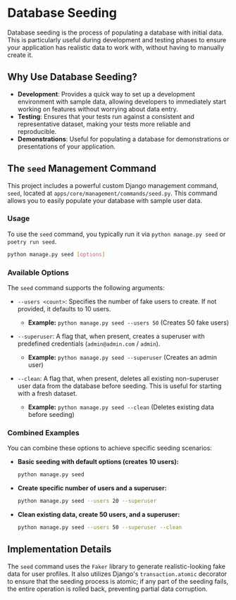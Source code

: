 # Database Seeding

Database seeding is the process of populating a database with initial data. This is particularly useful during development and testing phases to ensure your application has realistic data to work with, without having to manually create it.

## Why Use Database Seeding?

*   **Development**: Provides a quick way to set up a development environment with sample data, allowing developers to immediately start working on features without worrying about data entry.
*   **Testing**: Ensures that your tests run against a consistent and representative dataset, making your tests more reliable and reproducible.
*   **Demonstrations**: Useful for populating a database for demonstrations or presentations of your application.

## The `seed` Management Command

This project includes a powerful custom Django management command, `seed`, located at `apps/core/management/commands/seed.py`. This command allows you to easily populate your database with sample user data.

### Usage

To use the `seed` command, you typically run it via `python manage.py seed` or `poetry run seed`.

```bash
python manage.py seed [options]
```

### Available Options

The `seed` command supports the following arguments:

*   `--users <count>`: Specifies the number of fake users to create. If not provided, it defaults to 10 users.

    *   **Example:** `python manage.py seed --users 50` (Creates 50 fake users)

*   `--superuser`: A flag that, when present, creates a superuser with predefined credentials (`admin@admin.com` / `admin`).

    *   **Example:** `python manage.py seed --superuser` (Creates an admin user)

*   `--clean`: A flag that, when present, deletes all existing non-superuser user data from the database before seeding. This is useful for starting with a fresh dataset.

    *   **Example:** `python manage.py seed --clean` (Deletes existing data before seeding)

### Combined Examples

You can combine these options to achieve specific seeding scenarios:

*   **Basic seeding with default options (creates 10 users):**

    ```bash
    python manage.py seed
    ```

*   **Create specific number of users and a superuser:**

    ```bash
    python manage.py seed --users 20 --superuser
    ```

*   **Clean existing data, create 50 users, and a superuser:**

    ```bash
    python manage.py seed --users 50 --superuser --clean
    ```

## Implementation Details

The `seed` command uses the `Faker` library to generate realistic-looking fake data for user profiles. It also utilizes Django's `transaction.atomic` decorator to ensure that the seeding process is atomic; if any part of the seeding fails, the entire operation is rolled back, preventing partial data corruption.
